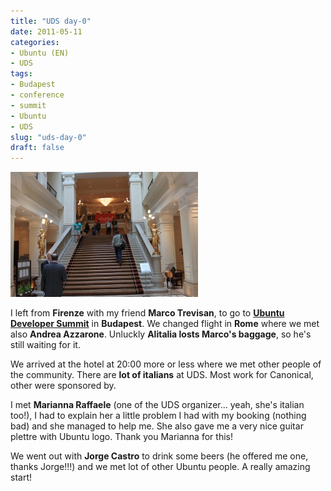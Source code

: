 ```yaml
---
title: "UDS day-0"
date: 2011-05-11
categories: 
- Ubuntu (EN)
- UDS
tags: 
- Budapest
- conference
- summit
- Ubuntu
- UDS
slug: "uds-day-0"
draft: false
---
```


[![uds](IMG_0254-300x200.jpg)]()

I left from **Firenze** with my friend **Marco Trevisan**, to go to
**[Ubuntu Developer Summit](http://uds.ubuntu.com)** in **Budapest**. We
changed flight in **Rome** where we met also **Andrea Azzarone**.
Unluckly **Alitalia losts Marco's baggage**, so he's still waiting for
it.

We arrived at the hotel at 20:00 more or less where we met other people
of the community. There are **lot of italians** at UDS. Most work for
Canonical, other were sponsored by.

I met **Marianna Raffaele** (one of the UDS organizer... yeah, she's
italian too!), I had to explain her a little problem I had with my
booking (nothing bad) and she managed to help me. She also gave me a
very nice guitar plettre with Ubuntu logo. Thank you Marianna for this!

We went out with **Jorge Castro** to drink some beers (he offered me
one, thanks Jorge!!!) and we met lot of other Ubuntu people. A really
amazing start!

